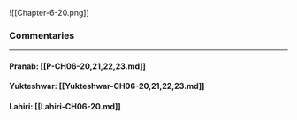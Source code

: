 ![[Chapter-6-20.png]]

### Commentaries

---

#### Pranab: [[P-CH06-20,21,22,23.md]]

#### Yukteshwar: [[Yukteshwar-CH06-20,21,22,23.md]]

#### Lahiri: [[Lahiri-CH06-20.md]]

